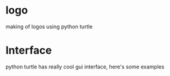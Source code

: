 # logo
making of logos using python turtle

# Interface

python turtle has really cool gui interface, here's some examples
